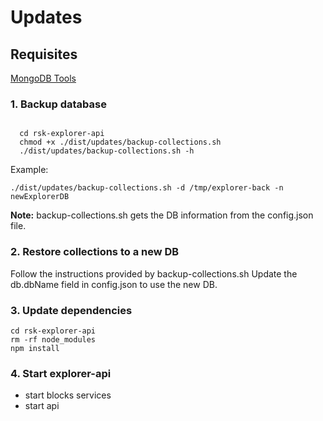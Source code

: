 # Updates

## Requisites

 [MongoDB Tools](https://docs.mongodb.com/manual/tutorial/backup-and-restore-tools/)

### 1. Backup database

``` shell
  
  cd rsk-explorer-api
  chmod +x ./dist/updates/backup-collections.sh
  ./dist/updates/backup-collections.sh -h

```

Example:

``` shell
./dist/updates/backup-collections.sh -d /tmp/explorer-back -n newExplorerDB
```

**Note:** backup-collections.sh gets the DB information from the config.json file.

### 2. Restore collections to a new DB

  Follow the instructions provided by backup-collections.sh
  Update the db.dbName field in config.json to use the new DB.

### 3. Update dependencies  

```shell
cd rsk-explorer-api
rm -rf node_modules
npm install
```

### 4. Start explorer-api

- start blocks services
- start api
